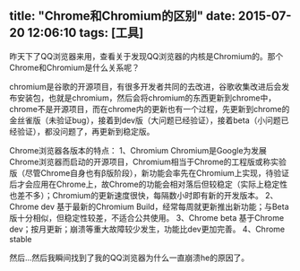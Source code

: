 title: "Chrome和Chromium的区别"
date: 2015-07-20 12:06:10
tags: [工具]
---

昨天下了QQ浏览器来用，查看关于发现QQ浏览器的内核是Chromium的。那个Chrome和Chromium是什么关系呢？

chromium是谷歌的开源项目，有很多开发者共同的去改进，谷歌收集改进后会发布安装包，也就是chromium，然后会将chromium的东西更新到chrome中，chrome不是开源项目，而在chrome内的更新也有一个过程，先更新到chrome的金丝雀版（未验证bug），接着到dev版（大问题已经验证），接着beta（小问题已经验证），都没问题了，再更新到稳定版。

Chrome浏览器各版本的特点：
1、Chromium
Chromium是Google为发展Chrome浏览器而启动的开源项目，Chromium相当于Chrome的工程版或称实验版（尽管Chrome自身也有β版阶段），新功能会率先在Chromium上实现，待验证后才会应用在Chrome上，故Chrome的功能会相对落后但较稳定（实际上稳定性也差不多）；Chromium的更新速度很快，每隔数小时即有新的开发版本。
2、Chrome dev
基于最新的Chromium Build，经常每周就更新推出新功能；与Beta版十分相似，但稳定性较差，不适合公共使用。
3、Chrome beta
基于Chrome dev；按月更新；崩溃等重大故障较少发生，功能比dev更加完善。
4、Chrome stable

然后...然后我瞬间找到了我的QQ浏览器为什么一直崩溃he的原因了。
